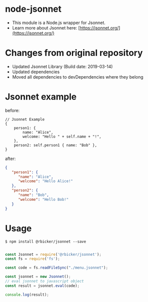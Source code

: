 node-jsonnet
=============
* This module is a Node.js wrapper for Jsonnet.
* Learn more about Jsonnet here: [https://jsonnet.org/](https://jsonnet.org/)

# Changes from original repository
* Updated Jsonnet Library (Build date: 2019-03-14)
* Updated dependencies
* Moved all dependencies to devDependencies where they belong

# Jsonnet example

before:

```jsonnet
// Jsonnet Example
{
    person1: {
        name: "Alice",
        welcome: "Hello " + self.name + "!",
    },
    person2: self.person1 { name: "Bob" },
}
```

after:

```json
{
   "person1": {
      "name": "Alice",
      "welcome": "Hello Alice!"
   },
   "person2": {
      "name": "Bob",
      "welcome": "Hello Bob!"
   }
}
```



# Usage

```shell
$ npm install @rbicker/jsonnet --save
```

```javascript

const Jsonnet = require('@rbicker/jsonnet');
const fs = require('fs');

const code = fs.readFileSync("./menu.jsonnet");

const jsonnet = new Jsonnet();
// eval jsonnet to javascript object
const result = jsonnet.eval(code);

console.log(result);
```
